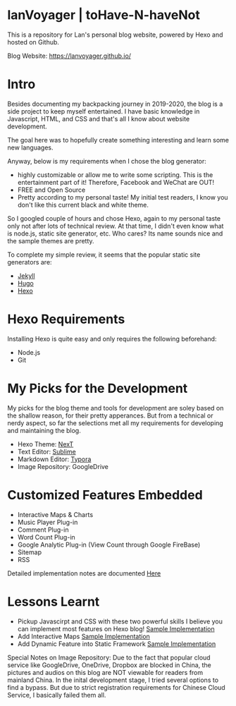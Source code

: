 # lanVoyager | toHave-N-haveNot

This is a repository for Lan's personal blog website, powered by Hexo and hosted on Github. 

Blog Website: https://lanvoyager.github.io/

# Intro

Besides documenting my backpacking journey in 2019-2020, the blog is a side project to keep myself entertained. I have basic knowledge in Javascript, HTML, and CSS and that's all I know about website development. 

The goal here was to hopefully create something interesting and learn some new languages.

Anyway, below is my requirements when I chose the blog generator:

- highly customizable or allow me to write some scripting. This is the entertainment part of it! Therefore, Facebook and WeChat are OUT! 
- FREE and Open Source
- Pretty according to my personal taste! My initial test readers, I know you don't like this current black and white theme. 

So I googled couple of hours and chose Hexo, again to my personal taste only not after lots of technical review. At that time, I didn't even know what is node.js, static site generator, etc. Who cares? Its name sounds nice and the sample themes are pretty.

To complete my simple review, it seems that the popular static site generators are:

- [Jekyll](https://jekyllrb.com/)
- [Hugo](https://gohugo.io/)
- [Hexo](https://hexo.io/)

# Hexo Requirements
Installing Hexo is quite easy and only requires the following beforehand:

- Node.js 
- Git

# My Picks for the Development
My picks for the blog theme and tools for development are soley based on the shallow reason, for their pretty apperances. But from a technical or nerdy aspect, so far the selections met all my requirements for developing and maintaining the blog.
- Hexo Theme: [NexT](https://github.com/theme-next/hexo-theme-next)
- Text Editor: [Sublime](https://www.sublimetext.com/)
- Markdown Editor: [Typora](https://typora.io/)
- Image Repository: GoogleDrive 

# Customized Features Embedded

- Interactive Maps & Charts
- Music Player Plug-in
- Comment Plug-in 
- Word Count Plug-in
- Google Analytic Plug-in (View Count through Google FireBase)
- Sitemap
- RSS

Detailed implementation notes are documented [Here](https://lanvoyager.github.io/categories/nerdyNotes/)

# Lessons Learnt
- Pickup Javascirpt and CSS with these two powerful skills I believe you can implement most features on Hexo blog! [Sample Implementation](https://lanvoyager.github.io/posts/cc037a0/#more)
- Add Interactive Maps [Sample Implementation](https://lanvoyager.github.io/posts/ddb3530/#more)
- Add Dynamic Feature into Static Framework [Sample Implementation](https://lanvoyager.github.io/posts/2ef3ae62/)

Special Notes on Image Repository: Due to the fact that popular cloud service like GoogleDrive, OneDrive, Dropbox are blocked in China, the pictures and audios on this blog are NOT viewable for readers from mainland China. In the inital development stage, I tried several options to find a bypass. But due to strict registration requirements for Chinese Cloud Service, I basically failed them all. 
